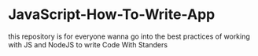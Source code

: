 # JavaScript-How-To-Write-App
this repository is for everyone wanna go into the best practices of working with JS and NodeJS to write Code With Standers
